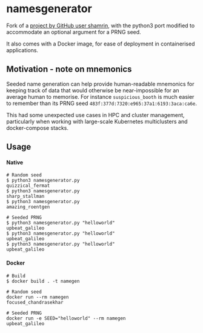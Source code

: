 namesgenerator
==============

Fork of a [project by GitHub user shamrin](https://github.com/shamrin/namesgenerator), with the python3 port modified to accommodate an optional argument for a PRNG seed.

It also comes with a Docker image, for ease of deployment in containerised applications.

## Motivation - note on mnemonics

Seeded name generation can help provide human-readable mnemonics for keeping track of data that would otherwise be near-impossible for an average human to memorise. For instance `suspicious_booth` is much easier to remember than its PRNG seed `483f:377d:7320:e965:37a1:6193:3aca:ca6e`.

This had some unexpected use cases in HPC and cluster management, particularly when working with large-scale Kubernetes multiclusters and docker-compose stacks.

## Usage

#### Native

```
# Random seed
$ python3 namesgenerator.py
quizzical_fermat
$ python3 namesgenerator.py
sharp_stallman
$ python3 namesgenerator.py
amazing_roentgen

# Seeded PRNG
$ python3 namesgenerator.py "helloworld"
upbeat_galileo
$ python3 namesgenerator.py "helloworld"
upbeat_galileo
$ python3 namesgenerator.py "helloworld"
upbeat_galileo
```

#### Docker

```
# Build
$ docker build . -t namegen

# Random seed
docker run --rm namegen
focused_chandrasekhar

# Seeded PRNG
docker run -e SEED="helloworld" --rm namegen
upbeat_galileo
```

